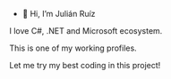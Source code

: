 - 👋 Hi, I’m Julián Ruíz

I love C#, .NET and Microsoft ecosystem.

This is one of my working profiles.

Let me try my best coding in this project!
